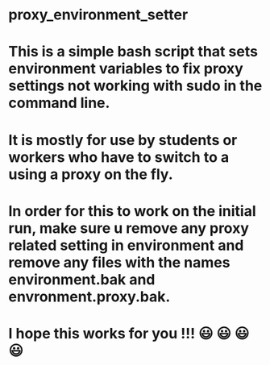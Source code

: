 # proxy_environment_setter
# This is a simple bash script that sets environment variables to fix proxy settings not working with sudo in the command line.
# It is mostly for use by students or workers who have to switch to a using a proxy on the fly.
# In order for this to work on the initial run, make sure u remove any proxy related setting in environment and remove any files with the names environment.bak and envronment.proxy.bak.
# I hope this works for you !!! 😃 😃 😃 😃
